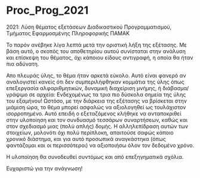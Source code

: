 # Proc_Prog_2021
2021: Λύση θέματος εξετάσεων Διαδικαστικού Προγραμματισμού, Τμήματος Εφαρμοσμένης Πληροφορικής ΠΑΜΑΚ 

Το παρόν ανέβηκε λίγα λεπτά μετά την οριστική λήξη της εξέτασης. Με βάση αυτό, ο σκοπός του αποθετηρίου αυτού συνίσταται στην ανάλυση και επίσκεψη του θέματος,
όχι κάποιου είδους αντιγραφή, η οποία θα ήταν πια αδύνατη.

Απο πλευράς ύλης, το θέμα ήταν αρκετά εύκολο. Αυτό είναι φανερό αν αναλογιστεί κανείς ότι δεν συμπεριλήφθηκαν κομμάτια της ύλης όπως επεξεργασία αλφαριθμητικών,
δυναμική διαχείριση μνήμης, ή διάβασμα/γράψιμο σε αρχεία: Ενδεχομένως τα τρια πιο δύσκολα σημεία της ύλης του εξαμήνου!
Ωστόσο, με την διάρκεια της εξέτασης να βρίσκεται στην μιάμιση ώρα, το θέμα μπορεί ασφαλώς να αξιολογηθεί ως τουλάχιστον ισορροπημένο. Αυτό επειδή ο εξεταζόμενος
κλήθηκε να ανταποκριθεί στην υλοποίηση και τον συνδυασμό τεσσάρων συναρτήσεων, καθώς και στον σχεδιασμό μιας (πολύ απλής) δομής. 
Η αλληλεπίδραση αυτών των στοιχείων, μολονότι όχι πολύ περίπλοκη, απαιτούσε σαφώς κάποιο χρονικό διάστημα, και για αυτό προσωπικά αναγκάστηκα (όπως φαντάζομαι και 
οι περισσότεροι) να αξιοποιήσω όλον τον δεδομένο χρόνο.

Η υλοποίηση θα συνοδευθεί συντόμως και από επεξηγηματικά σχόλια. 

Ευχαριστώ για την ανάγνωση! 

